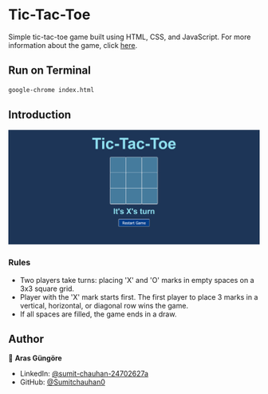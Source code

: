 # Tic-Tac-Toe

Simple tic-tac-toe game built using HTML, CSS, and JavaScript. For more information about the game, click [here](https://en.wikipedia.org/wiki/Tic-tac-toe).



## Run on Terminal

```sh
google-chrome index.html
```



## Introduction

<p align="center">
    <img alt="Screenshot" src="https://github.com/Sumitchauhan0/Tic-Tac-Toe/blob/main/Screenshot/1.png" width="800">
</p>


### Rules

- Two players take turns: placing 'X' and 'O' marks in empty spaces on a 3x3 square grid.
- Player with the 'X' mark starts first. The first player to place 3 marks in a vertical, horizontal, or diagonal row wins the game.
- If all spaces are filled, the game ends in a draw.



## Author

👤 **Aras Güngöre**

* LinkedIn: [@sumit-chauhan-24702627a](https://linkedin.com/in/sumit-chauhan-24702627a)
* GitHub: [@Sumitchauhan0](https://github.com/Sumitchauhan0)
